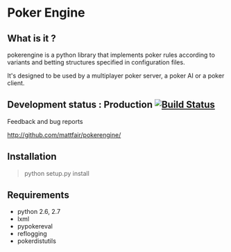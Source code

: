 Poker Engine
============

What is it ?
------------

pokerengine is a python library that implements poker rules according to
variants and betting structures specified in configuration files.

It's designed to be used by a multiplayer poker server, a poker AI or a
poker client.

Development status : Production [![Build Status](https://travis-ci.org/mattfair/pokerengine.png)](https://travis-ci.org/mattfair/pokerengine)
-------------------------------

Feedback and bug reports

http://github.com/mattfair/pokerengine/

Installation
------------

> python setup.py install

Requirements
------------

* python 2.6, 2.7
* lxml
* pypokereval
* reflogging
* pokerdistutils
